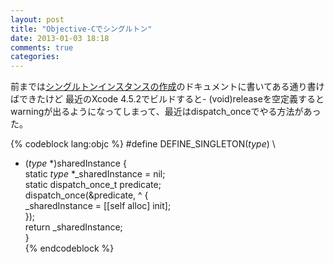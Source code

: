```yaml
---
layout: post
title: "Objective-Cでシングルトン"
date: 2013-01-03 18:18
comments: true
categories:
---
```


前までは[シングルトンインスタンスの作成](https://developer.apple.com/jp/documentation/Cocoa/Conceptual/CocoaFundamentals/CocoaObjects/chapter_3_section_10.html)のドキュメントに書いてある通り書けばできたけど
最近のXcode 4.5.2でビルドすると- (void)releaseを空定義するとwarningが出るようになってしまって、最近はdispatch_onceでやる方法があった。

{% codeblock lang:objc %}
#define DEFINE_SINGLETON(_type_) \
+ (_type_ *)sharedInstance { \
  static _type_ *_sharedInstance = nil; \
  static dispatch_once_t predicate; \
  dispatch_once(&predicate, ^ { \
    _sharedInstance = [[self alloc] init];\
  });\
  return _sharedInstance;\
}\
{% endcodeblock %}
